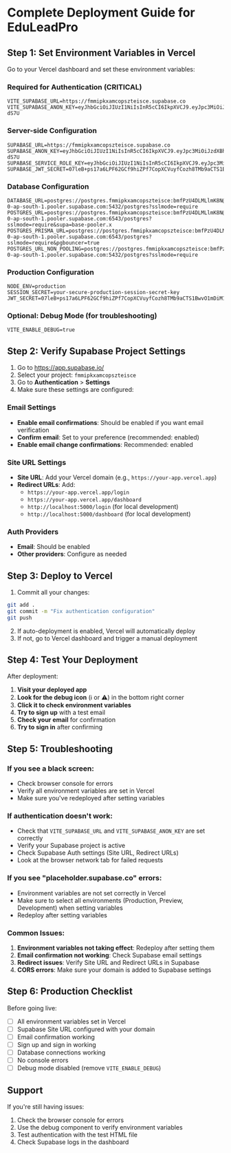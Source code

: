 # Complete Deployment Guide for EduLeadPro

## Step 1: Set Environment Variables in Vercel

Go to your Vercel dashboard and set these environment variables:

### Required for Authentication (CRITICAL)
```
VITE_SUPABASE_URL=https://fmmipkxamcopszteisce.supabase.co
VITE_SUPABASE_ANON_KEY=eyJhbGciOiJIUzI1NiIsInR5cCI6IkpXVCJ9.eyJpc3MiOiJzdXBhYmFzZSIsInJlZiI6ImZtbWlwa3hhbWNvcHN6dGVpc2NlIiwicm9sZSI6ImFub24iLCJpYXQiOjE3NTQyOTIzOTUsImV4cCI6MjA2OTg2ODM5NX0.LK2LlzykKgE3Q3pdXJZyg8JjfsRTTMRPayHkmV-dS7U
```

### Server-side Configuration
```
SUPABASE_URL=https://fmmipkxamcopszteisce.supabase.co
SUPABASE_ANON_KEY=eyJhbGciOiJIUzI1NiIsInR5cCI6IkpXVCJ9.eyJpc3MiOiJzdXBhYmFzZSIsInJlZiI6ImZtbWlwa3hhbWNvcHN6dGVpc2NlIiwicm9sZSI6ImFub24iLCJpYXQiOjE3NTQyOTIzOTUsImV4cCI6MjA2OTg2ODM5NX0.LK2LlzykKgE3Q3pdXJZyg8JjfsRTTMRPayHkmV-dS7U
SUPABASE_SERVICE_ROLE_KEY=eyJhbGciOiJIUzI1NiIsInR5cCI6IkpXVCJ9.eyJpc3MiOiJzdXBhYmFzZSIsInJlZiI6ImZtbWlwa3hhbWNvcHN6dGVpc2NlIiwicm9sZSI6InNlcnZpY2Vfcm9sZSIsImlhdCI6MTc1NDI5MjM5NSwiZXhwIjoyMDY5ODY4Mzk1fQ._1Qhl4moQYRTmioaX_xg438ZxoimuvEO8Yck4g7UCME
SUPABASE_JWT_SECRET=07leB+ps17a6LPF62GCf9hiZPf7CopXCVuyfCozh8TMb9aCTS1BwvO1mDiM1WwQ4y17TVYvVg6xLir3kKaiZ3w==
```

### Database Configuration
```
DATABASE_URL=postgres://postgres.fmmipkxamcopszteisce:bmfPzU4DLMLlmK8N@aws-0-ap-south-1.pooler.supabase.com:5432/postgres?sslmode=require
POSTGRES_URL=postgres://postgres.fmmipkxamcopszteisce:bmfPzU4DLMLlmK8N@aws-0-ap-south-1.pooler.supabase.com:6543/postgres?sslmode=require&supa=base-pooler.x
POSTGRES_PRISMA_URL=postgres://postgres.fmmipkxamcopszteisce:bmfPzU4DLMLlmK8N@aws-0-ap-south-1.pooler.supabase.com:6543/postgres?sslmode=require&pgbouncer=true
POSTGRES_URL_NON_POOLING=postgres://postgres.fmmipkxamcopszteisce:bmfPzU4DLMLlmK8N@aws-0-ap-south-1.pooler.supabase.com:5432/postgres?sslmode=require
```

### Production Configuration
```
NODE_ENV=production
SESSION_SECRET=your-secure-production-session-secret-key
JWT_SECRET=07leB+ps17a6LPF62GCf9hiZPf7CopXCVuyfCozh8TMb9aCTS1BwvO1mDiM1WwQ4y17TVYvVg6xLir3kKaiZ3w==
```

### Optional: Debug Mode (for troubleshooting)
```
VITE_ENABLE_DEBUG=true
```

## Step 2: Verify Supabase Project Settings

1. Go to https://app.supabase.io/
2. Select your project: `fmmipkxamcopszteisce`
3. Go to **Authentication** > **Settings**
4. Make sure these settings are configured:

### Email Settings
- **Enable email confirmations**: Should be enabled if you want email verification
- **Confirm email**: Set to your preference (recommended: enabled)
- **Enable email change confirmations**: Recommended: enabled

### Site URL Settings
- **Site URL**: Add your Vercel domain (e.g., `https://your-app.vercel.app`)
- **Redirect URLs**: Add:
  - `https://your-app.vercel.app/login`
  - `https://your-app.vercel.app/dashboard`
  - `http://localhost:5000/login` (for local development)
  - `http://localhost:5000/dashboard` (for local development)

### Auth Providers
- **Email**: Should be enabled
- **Other providers**: Configure as needed

## Step 3: Deploy to Vercel

1. Commit all your changes:
```bash
git add .
git commit -m "Fix authentication configuration"
git push
```

2. If auto-deployment is enabled, Vercel will automatically deploy
3. If not, go to Vercel dashboard and trigger a manual deployment

## Step 4: Test Your Deployment

After deployment:

1. **Visit your deployed app**
2. **Look for the debug icon** (ℹ️ or ⚠️) in the bottom right corner
3. **Click it to check environment variables**
4. **Try to sign up** with a test email
5. **Check your email** for confirmation
6. **Try to sign in** after confirming

## Step 5: Troubleshooting

### If you see a black screen:
- Check browser console for errors
- Verify all environment variables are set in Vercel
- Make sure you've redeployed after setting variables

### If authentication doesn't work:
- Check that `VITE_SUPABASE_URL` and `VITE_SUPABASE_ANON_KEY` are set correctly
- Verify your Supabase project is active
- Check Supabase Auth settings (Site URL, Redirect URLs)
- Look at the browser network tab for failed requests

### If you see "placeholder.supabase.co" errors:
- Environment variables are not set correctly in Vercel
- Make sure to select all environments (Production, Preview, Development) when setting variables
- Redeploy after setting variables

### Common Issues:
1. **Environment variables not taking effect**: Redeploy after setting them
2. **Email confirmation not working**: Check Supabase email settings
3. **Redirect issues**: Verify Site URL and Redirect URLs in Supabase
4. **CORS errors**: Make sure your domain is added to Supabase settings

## Step 6: Production Checklist

Before going live:
- [ ] All environment variables set in Vercel
- [ ] Supabase Site URL configured with your domain
- [ ] Email confirmation working
- [ ] Sign up and sign in working
- [ ] Database connections working
- [ ] No console errors
- [ ] Debug mode disabled (remove `VITE_ENABLE_DEBUG`)

## Support

If you're still having issues:
1. Check the browser console for errors
2. Use the debug component to verify environment variables
3. Test authentication with the test HTML file
4. Check Supabase logs in the dashboard